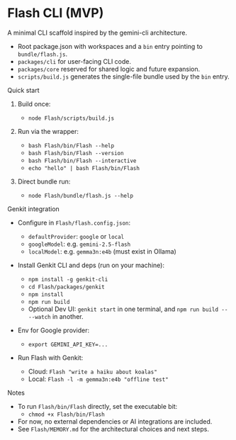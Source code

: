 # Flash CLI (MVP)

A minimal CLI scaffold inspired by the gemini-cli architecture.

- Root package.json with workspaces and a `bin` entry pointing to `bundle/flash.js`.
- `packages/cli` for user-facing CLI code.
- `packages/core` reserved for shared logic and future expansion.
- `scripts/build.js` generates the single-file bundle used by the `bin` entry.

Quick start

1) Build once:
   - `node Flash/scripts/build.js`

2) Run via the wrapper:
   - `bash Flash/bin/Flash --help`
   - `bash Flash/bin/Flash --version`
   - `bash Flash/bin/Flash --interactive`
   - `echo "hello" | bash Flash/bin/Flash`

3) Direct bundle run:
   - `node Flash/bundle/flash.js --help`

Genkit integration

- Configure in `Flash/flash.config.json`:
  - `defaultProvider`: `google` or `local`
  - `googleModel`: e.g. `gemini-2.5-flash`
  - `localModel`: e.g. `gemma3n:e4b` (must exist in Ollama)

- Install Genkit CLI and deps (run on your machine):
  - `npm install -g genkit-cli`
  - `cd Flash/packages/genkit`
  - `npm install`
  - `npm run build`
  - Optional Dev UI: `genkit start` in one terminal, and `npm run build -- --watch` in another.

- Env for Google provider:
  - `export GEMINI_API_KEY=...`

- Run Flash with Genkit:
  - Cloud: `Flash "write a haiku about koalas"`
  - Local: `Flash -l -m gemma3n:e4b "offline test"`

Notes

- To run `Flash/bin/Flash` directly, set the executable bit:
  - `chmod +x Flash/bin/Flash`
- For now, no external dependencies or AI integrations are included.
- See `Flash/MEMORY.md` for the architectural choices and next steps.
